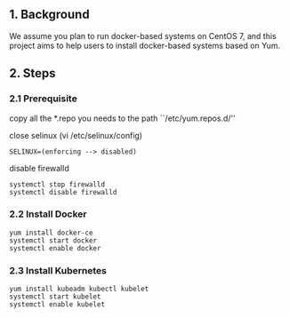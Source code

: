 ## 1. Background

  We assume you plan to run docker-based systems on CentOS 7, and this project aims to help users to install docker-based systems based on
Yum.

## 2. Steps

### 2.1 Prerequisite

copy all the *.repo you needs to the path ``/etc/yum.repos.d/''

close selinux (vi /etc/selinux/config)

```
SELINUX=(enforcing --> disabled)
```

disable firewalld
```
systemctl stop firewalld
systemctl disable firewalld
```

### 2.2 Install Docker

```
yum install docker-ce
systemctl start docker 
systemctl enable docker
```

### 2.3 Install Kubernetes

```
yum install kubeadm kubectl kubelet
systemctl start kubelet 
systemctl enable kubelet
```
